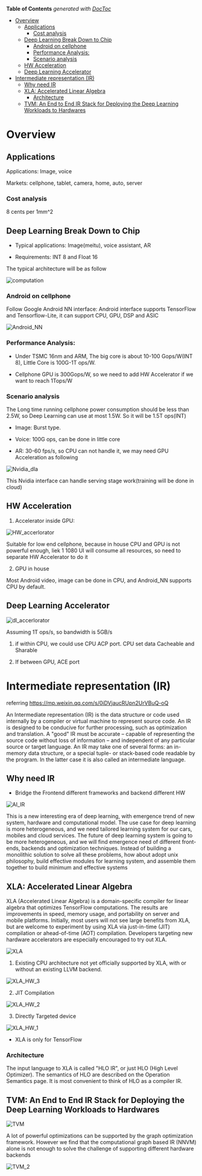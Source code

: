 <!-- START doctoc generated TOC please keep comment here to allow auto update -->
<!-- DON'T EDIT THIS SECTION, INSTEAD RE-RUN doctoc TO UPDATE -->
**Table of Contents**  *generated with [DocToc](https://github.com/thlorenz/doctoc)*

- [Overview](#overview)
  - [Applications](#applications)
    - [Cost analysis](#cost-analysis)
  - [Deep Learning Break Down to Chip](#deep-learning-break-down-to-chip)
    - [Android on cellphone](#android-on-cellphone)
    - [Performance Analysis:](#performance-analysis)
    - [Scenario analysis](#scenario-analysis)
  - [HW Acceleration](#hw-acceleration)
  - [Deep Learning Accelerator](#deep-learning-accelerator)
- [Intermediate representation (IR)](#intermediate-representation-ir)
  - [Why need IR](#why-need-ir)
  - [XLA: Accelerated Linear Algebra](#xla-accelerated-linear-algebra)
    - [Architecture](#architecture)
  - [TVM: An End to End IR Stack for Deploying the Deep Learning Workloads to Hardwares](#tvm-an-end-to-end-ir-stack-for-deploying-the-deep-learning-workloads-to-hardwares)

<!-- END doctoc generated TOC please keep comment here to allow auto update -->

# Overview

## Applications

Applications: Image, voice

Markets: cellphone, tablet, camera, home, auto, server

### Cost analysis
8 cents per 1mm^2

## Deep Learning Break Down to Chip

* Typical applications: Image(meitu), voice assistant, AR

* Requirements: INT 8 and Float 16

The typical architecture will be as follow

![computation](https://github.com/zhangruiskyline/DeepLearning_Intro/blob/master/img/computation.png)

### Android on cellphone

Follow Google Android NN interface: Android interface supports TensorFlow and Tensorflow-Lite, it can support CPU, GPU, DSP and ASIC

![Android_NN](https://github.com/zhangruiskyline/DeepLearning_Intro/blob/master/img/Android_NN.png)


### Performance Analysis:

* Under TSMC 16nm and ARM, The big core is about 10-100 Gops/W(INT 8), Little Core is 100G-1T ops/W.

* Cellphone GPU is 300Gops/W, so we need to add HW Accelerator if we want to reach 1Tops/W

### Scenario analysis

The Long time running cellphone power consumption should be less than 2.5W, so Deep Learning can use at most 1.5W. So it will be 1.5T ops(INT)

* Image: Burst type.

* Voice: 100G ops, can be done in little core

* AR: 30-60 fps/s, so CPU can not handle it, we may need GPU Acceleration as following

![Nvidia_dla](https://github.com/zhangruiskyline/DeepLearning_Intro/blob/master/img/dla.png)

This Nvidia interface can handle serving stage work(training will be done in cloud)

## HW Acceleration

1. Accelerator inside GPU:

![HW_accerlorator](https://github.com/zhangruiskyline/DeepLearning_Intro/blob/master/img/HW_accerlorator.png)

Suitable for low end cellphone, because in house CPU and GPU is not powerful enough, liek 1 1080 UI will consume all resources, so need to separate HW Accelerator to do it

2. GPU in house

Most Android video, image can be done in CPU, and Android_NN supports CPU by default.

## Deep Learning Accelerator

![dl_accerlorator](https://github.com/zhangruiskyline/DeepLearning_Intro/blob/master/img/dl_accerlorator.png)

Assuming 1T ops/s, so bandwidth is 5GB/s

1. if within CPU, we could use CPU ACP port. CPU set data Cacheable and Sharable

2. If between GPU, ACE port


# Intermediate representation (IR)

referring https://mp.weixin.qq.com/s/0iDVjaucRUpn2UrVBuQ-oQ

An Intermediate representation (IR) is the data structure or code used internally by a compiler or virtual machine to represent source code. An IR is designed to be conducive for further processing, such as optimization and translation. A "good" IR must be accurate – capable of representing the source code without loss of information – and independent of any particular source or target language. An IR may take one of several forms: an in-memory data structure, or a special tuple- or stack-based code readable by the program. In the latter case it is also called an intermediate language.

## Why need IR

* Bridge the Frontend different frameworks and backend different HW

![AI_IR](https://github.com/zhangruiskyline/DeepLearning_Intro/blob/master/img/AI_IR.png)

This is a new interesting era of deep learning, with emergence trend of new system, hardware and computational model. The use case for deep learning is more heterogeneous, and we need tailored learning system for our cars, mobiles and cloud services. The future of deep learning system is going to be more heterogeneous, and we will find emergence need of different front-ends, backends and optimization techniques. Instead of building a monolithic solution to solve all these problems, how about adopt unix philosophy, build effective modules for learning system, and assemble them together to build minimum and effective systems

## XLA: Accelerated Linear Algebra

XLA (Accelerated Linear Algebra) is a domain-specific compiler for linear algebra that optimizes TensorFlow computations. The results are improvements in speed, memory usage, and portability on server and mobile platforms. Initially, most users will not see large benefits from XLA, but are welcome to experiment by using XLA via just-in-time (JIT) compilation or ahead-of-time (AOT) compilation. Developers targeting new hardware accelerators are especially encouraged to try out XLA.

![XLA](https://github.com/zhangruiskyline/DeepLearning_Intro/blob/master/img/XLA.png)

1. Existing CPU architecture not yet officially supported by XLA, with or without an existing LLVM backend.

![XLA_HW_3](https://github.com/zhangruiskyline/DeepLearning_Intro/blob/master/img/XLA_HW_3.png)

2. JIT Compilation

![XLA_HW_2](https://github.com/zhangruiskyline/DeepLearning_Intro/blob/master/img/XLA_HW_2.png)

3. Directly Targeted device

![XLA_HW_1](https://github.com/zhangruiskyline/DeepLearning_Intro/blob/master/img/XLA_HW_1.png)

* XLA is only for TensorFlow

### Architecture

The input language to XLA is called "HLO IR", or just HLO (High Level Optimizer). The semantics of HLO are described on the Operation Semantics page. It is most convenient to think of HLO as a compiler IR.

## TVM: An End to End IR Stack for Deploying the Deep Learning Workloads to Hardwares

![TVM](https://github.com/zhangruiskyline/DeepLearning_Intro/blob/master/img/TVM.png)

A lot of powerful optimizations can be supported by the graph optimization framework. However we find that the computational graph based IR (NNVM) alone is not enough to solve the challenge of supporting different hardware backends

![TVM_2](https://github.com/zhangruiskyline/DeepLearning_Intro/blob/master/img/TVM_2.png)
